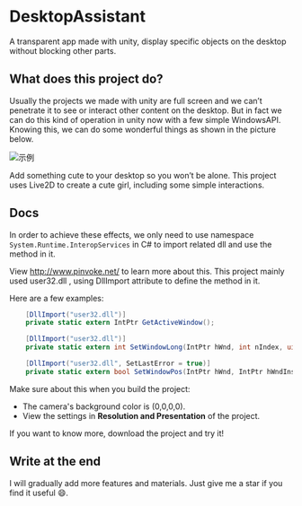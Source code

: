 # DesktopAssistant

A transparent app made with unity, display specific objects on the desktop without blocking other parts.
	
## What does this project do?
 
Usually the projects  we made with unity are full screen and we can’t penetrate it to see or interact other content on the desktop. But in fact we can do this kind of operation in unity now with a few simple WindowsAPI. Knowing this, we can do some wonderful things as shown in the picture below.
	
![示例](http://blog.lidonghui.xyz:8080/Github/DesktopAssistant1.jpg)

Add something cute to your desktop so you won’t be alone. This project uses Live2D  to create a cute girl, including some simple interactions.

## Docs

In order to achieve these effects, we only need to use  namespace ```System.Runtime.InteropServices``` in C# to import related dll and use the method in it.

View http://www.pinvoke.net/ to learn more about this. This project mainly used user32.dll , using DllImport attribute to define the method in it.

Here are a few examples:

```csharp
    [DllImport("user32.dll")]
    private static extern IntPtr GetActiveWindow();
```

```csharp
    [DllImport("user32.dll")]
    private static extern int SetWindowLong(IntPtr hWnd, int nIndex, uint dwNewLong);
```

```csharp
    [DllImport("user32.dll", SetLastError = true)]
    private static extern bool SetWindowPos(IntPtr hWnd, IntPtr hWndInsertAfter, int X, int Y, int cx, int cy, uint uFlags);
```

Make sure about this when you build the project:
 * The camera's background color is (0,0,0,0).
 * View the settings in **Resolution and Presentation** of the project.

If you want to know more, download the project and try it!

## Write at the end

I will gradually add more features and materials. Just give me a star if you find it useful :smile:.
